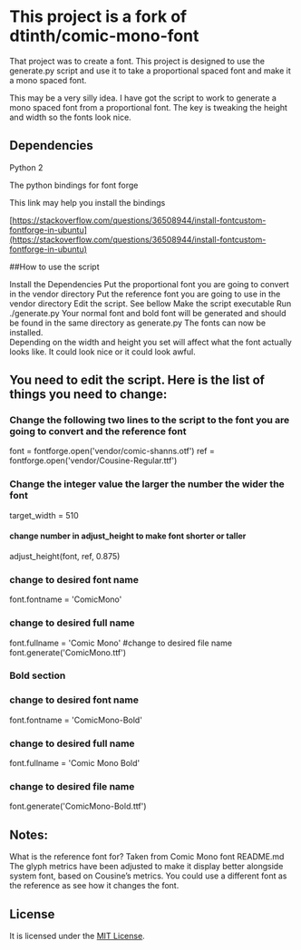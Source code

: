 # This project is a fork of dtinth/comic-mono-font

That project was to create a font. This project is designed to use the generate.py script and use it to take a proportional spaced font and make it a mono spaced font.

This may be a very silly idea.  I have got the script to work to generate a mono spaced font from a proportional font.  The key is tweaking the height and width so the fonts look nice.

## Dependencies

Python 2

The python bindings for font forge

This link may help you install the bindings

[https://stackoverflow.com/questions/36508944/install-fontcustom-fontforge-in-ubuntu](https://stackoverflow.com/questions/36508944/install-fontcustom-fontforge-in-ubuntu)

##How to use the script

Install the Dependencies
Put the proportional font you are going to convert in the vendor directory
Put the reference font you are going to use in the vendor directory
Edit the script.  See bellow
Make the script executable 
Run ./generate.py 
Your normal font and bold font will be generated and should be found in the same directory as generate.py
The fonts can now be installed.  
Depending on the width and height you set will affect what the font actually looks like.  It could look nice or it could look awful.

## You need to edit the script.  Here is the list of things you need to change:

### Change the following two lines to the script to the font you are going to convert and the reference font
font = fontforge.open('vendor/comic-shanns.otf')
ref = fontforge.open('vendor/Cousine-Regular.ttf')

### Change the integer value the larger the number the wider the font
target_width = 510

#### change number in adjust_height to make font shorter or taller
adjust_height(font, ref, 0.875)

### change to desired font name
font.fontname = 'ComicMono'
### change to desired full name
font.fullname = 'Comic Mono'
#change to desired file name
font.generate('ComicMono.ttf')

### Bold section
### change to desired font name
font.fontname = 'ComicMono-Bold'

### change to desired full name
font.fullname = 'Comic Mono Bold'

### change to desired file name
font.generate('ComicMono-Bold.ttf')

## Notes:
What is the reference font for?
Taken from Comic Mono font README.md
The glyph metrics have been adjusted to make it display better alongside system font, based on Cousine’s metrics.
You could use a different font as the reference as see how it changes the font.

## License
It is licensed under the [MIT License](LICENSE).
